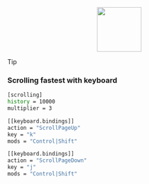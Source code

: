 

<p align="center">
  <img src="https://i.imgur.com/uSVMDj4.png" alt="" width=100>
</p>

>[!TIP]
> ### Scrolling fastest with keyboard

```sh
[scrolling]
history = 10000
multiplier = 3

[[keyboard.bindings]]
action = "ScrollPageUp"
key = "k"
mods = "Control|Shift"

[[keyboard.bindings]]
action = "ScrollPageDown"
key = "j"
mods = "Control|Shift"

```

